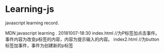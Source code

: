 # Learning-js
javascript learning record.

MDN javascript learning . 20181007-18:30
index.html //为P标签加点击事件。事件内容为改变p标签的内容，内容为提示输入的内容。
index2.html //为button标签加事件，事件为创建新的p标签
